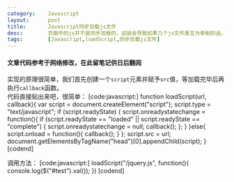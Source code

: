 ```yaml
---
category:    Javascript
layout:      post
title:       Javascript同步加载js文件
desc:        页面中的js并不是同步加载的，这就会导致如果几个js文件是互为牵制的话，可能会造成有未读取到的js没有及时生成元素而报错的问题
tags:        [Javascript,loadScript,同步加载js文件]
---
```

#### 文章代码参考于网络修改，在此留笔记供日后翻阅
实现的原理很简单，我们首先创建一个`script`元素并赋予`src`值，等加载完毕后再执行`callback`函数。    
代码直接贴出来吧，很简单：
[code:javascript:]
function loadScript(url, callback){
	var script = document.createElement("script");
	script.type = "text/javascript";
	if (script.readyState) {
		script.onreadystatechange = function(){
			if (script.readyState == "loaded" || script.readyState == "complete") {
				script.onreadystatechange = null;
				callback();
			};
		}
	}else{
		script.onload = function(){
			callback();
		}
	};
	script.src = url;
	document.getElementsByTagName("head")[0].appendChild(script);
}
[codend]

调用方法：
[code:javascript:]
loadScript("/jquery.js", function(){
	console.log($("#test").val());
})
[codend]